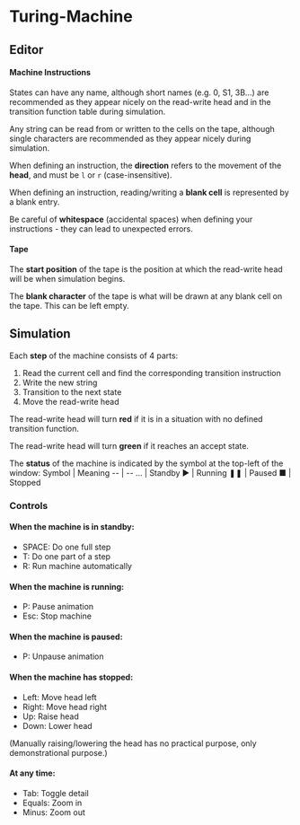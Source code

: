 # Turing-Machine

## Editor

#### Machine Instructions
States can have any name, although short names (e.g. 0, S1, 3B...) are recommended as they appear nicely on the read-write head and in the transition function table during simulation.

Any string can be read from or written to the cells on the tape, although single characters are recommended as they appear nicely during simulation.

When defining an instruction, the **direction** refers to the movement of the **head**, and must be `l` or `r` (case-insensitive).

When defining an instruction, reading/writing a **blank cell** is represented by a blank entry.

Be careful of **whitespace** (accidental spaces) when defining your instructions - they can lead to unexpected errors.

#### Tape
The **start position** of the tape is the position at which the read-write head will be when simulation begins.

The **blank character** of the tape is what will be drawn at any blank cell on the tape. This can be left empty.


## Simulation
Each **step** of the machine consists of 4 parts:
1. Read the current cell and find the corresponding transition instruction
2. Write the new string
3. Transition to the next state
4. Move the read-write head

The read-write head will turn **red** if it is in a situation with no defined transition function.

The read-write head will turn **green** if it reaches an accept state.

The **status** of the machine is indicated by the symbol at the top-left of the window:
Symbol | Meaning
-- | --
… | Standby
► | Running
❚❚ | Paused
■ | Stopped


### Controls

#### When the machine is in standby:
* SPACE:    Do one full step
* T:        Do one part of a step
* R:        Run machine automatically

#### When the machine is running:
* P:        Pause animation
* Esc:      Stop machine

#### When the machine is paused:
* P:        Unpause animation

#### When the machine has stopped:
* Left:     Move head left
* Right:    Move head right
* Up:       Raise head
* Down:     Lower head

(Manually raising/lowering the head has no practical purpose, only demonstrational purpose.)

#### At any time:
* Tab:      Toggle detail
* Equals:   Zoom in
* Minus:    Zoom out
